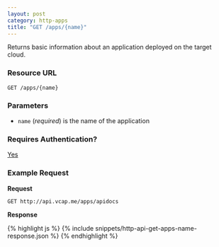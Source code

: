 ```yaml
---
layout: post
category: http-apps
title: "GET /apps/{name}"
---
```


Returns basic information about an application deployed on the target cloud.

### Resource URL

`GET /apps/{name}`

### Parameters

* `name` (*required*) is the name of the application

### Requires Authentication?

[Yes](/http-authentication)

### Example Request

**Request**

`GET http://api.vcap.me/apps/apidocs`

**Response**

<div class="js example">
{% highlight js %}
{% include snippets/http-api-get-apps-name-response.json %}
{% endhighlight %}
</div>
